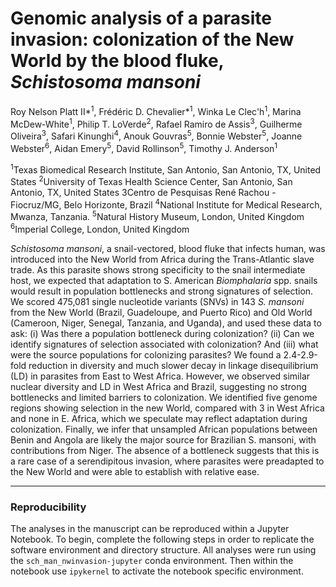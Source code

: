 # Genomic analysis of a parasite invasion: colonization of the New World by the blood fluke, *Schistosoma mansoni* 

Roy Nelson Platt II*<sup>1</sup>, Frédéric D. Chevalier*<sup>1</sup>, Winka Le Clec'h<sup>1</sup>, Marina McDew-White<sup>1</sup>, Philip T. LoVerde<sup>2</sup>, Rafael Ramiro de Assis<sup>3</sup>, Guilherme 
Oliveira<sup>3</sup>, Safari Kinunghi<sup>4</sup>, Anouk Gouvras<sup>5</sup>, Bonnie Webster<sup>5</sup>, Joanne Webster<sup>6</sup>, Aidan Emery<sup>5</sup>, David Rollinson<sup>5</sup>, Timothy J. Anderson<sup>1</sup>

<sup>1</sup>Texas Biomedical Research Institute, San Antonio, San Antonio, TX, United States
<sup>2</sup>University of Texas Health Science Center, San Antonio, San Antonio, TX, United States
<suo>3</sup>Centro de Pesquisas René Rachou - Fiocruz/MG, Belo Horizonte, Brazil
<sup>4</sup>National Institute for Medical Research, Mwanza, Tanzania.
<sup>5</sup>Natural History Museum, London, United Kingdom
<sup>6</sup>Imperial College, London, United Kingdom

*Schistosoma mansoni*, a snail-vectored, blood fluke that infects human, was introduced into the New World from Africa during the Trans-Atlantic slave trade. As this parasite shows strong specificity to the snail intermediate host, we expected that adaptation to S. American *Biomphalaria* spp. snails would result in population bottlenecks and strong signatures of selection. We scored 475,081 single nucleotide variants (SNVs) in 143 *S. mansoni* from the New World (Brazil, Guadeloupe, and Puerto Rico) and Old World (Cameroon, Niger, Senegal, Tanzania, and Uganda), and used these data to ask: (i) Was there a population bottleneck during colonization? (ii) Can we identify signatures of selection associated with colonization? And (iii) what were the source populations for colonizing parasites?  We found a 2.4-2.9-fold reduction in diversity and much slower decay in linkage disequilibrium (LD) in parasites from East to West Africa. However, we observed similar nuclear diversity and LD in West Africa and Brazil, suggesting no strong bottlenecks and limited barriers to colonization. We identified five genome regions showing selection in the new World, compared with 3 in West Africa and none in E. Africa, which we speculate may reflect adaptation during colonization. Finally, we infer that unsampled African populations between Benin and Angola are likely the major source for Brazilian S. mansoni, with contributions from Niger. The absence of a bottleneck suggests that this is a rare case of a serendipitous invasion, where parasites were preadapted to the New World and were able to establish with relative ease. 
 

---

### Reproducibility
The analyses in the manuscript can be reproduced within a Jupyter Notebook. To begin, complete the following steps in order to replicate the software environment and directory structure. All analyses were run using the 
`sch_man_nwinvasion-jupyter` conda environment.  Then within the notebook use `ipykernel` to activate the notebook specific environment.  

